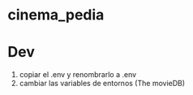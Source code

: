 # cinema_pedia

# Dev
1. copiar el .env y renombrarlo a .env
2. cambiar las variables de entornos (The movieDB)
